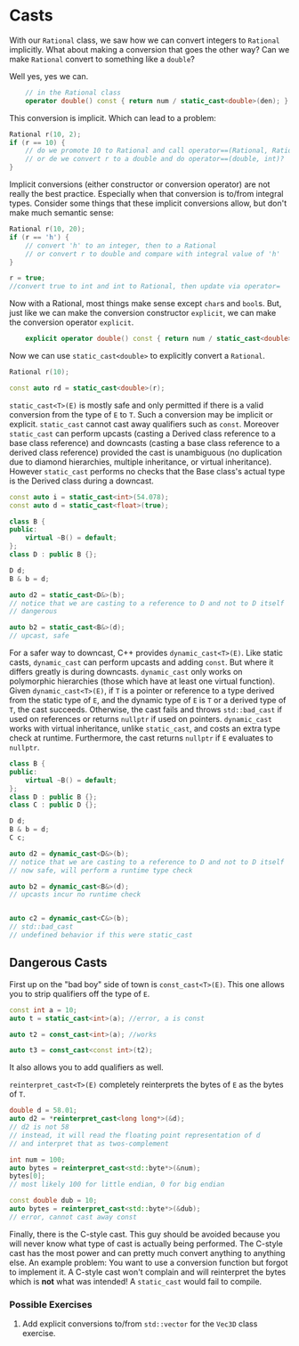 # Casts

With our `Rational` class, we saw how we can convert integers to `Rational` implicitly. What about making a conversion that goes the other way? Can we make `Rational` convert to something like a `double`?

Well yes, yes we can.

```C++
    // in the Rational class
    operator double() const { return num / static_cast<double>(den); }
```

This conversion is implicit. Which can lead to a problem:

```C++
Rational r(10, 2);
if (r == 10) {
    // do we promote 10 to Rational and call operator==(Rational, Rational)
    // or de we convert r to a double and do operator==(double, int)?
}
```

Implicit conversions (either constructor or conversion operator) are not really the best practice. 
Especially when that conversion is to/from integral types. Consider some things that these implicit conversions allow, but don't make much semantic sense:

```C++
Rational r(10, 20);
if (r == 'h') {
    // convert 'h' to an integer, then to a Rational
    // or convert r to double and compare with integral value of 'h'
}

r = true; 
//convert true to int and int to Rational, then update via operator=
```

Now with a Rational, most things make sense except `char`s and `bool`s. But, just like we can make the conversion constructor `explicit`, we can make the conversion operator `explicit`.

```C++
    explicit operator double() const { return num / static_cast<double>(den); }
```

Now we can use `static_cast<double>` to explicitly convert a `Rational`.

```C++
Rational r(10);

const auto rd = static_cast<double>(r);
```

`static_cast<T>(E)` is mostly safe and only permitted if there is a valid conversion from the type of `E` to `T`. Such a conversion may be implicit or explicit. 
`static_cast` cannot cast away qualifiers such as `const`. Moreover `static_cast` can perform upcasts (casting a Derived class reference to a base class reference) 
and downcasts (casting a base class reference to a derived class reference) 
provided the cast is unambiguous (no duplication due to diamond hierarchies, multiple inheritance, or virtual inheritance). 
However `static_cast` performs no checks that the Base class's actual type is the Derived class during a downcast.

```C++
const auto i = static_cast<int>(54.078);
const auto d = static_cast<float>(true);

class B { 
public:
    virtual ~B() = default; 
};
class D : public B {};

D d;
B & b = d;

auto d2 = static_cast<D&>(b);
// notice that we are casting to a reference to D and not to D itself
// dangerous

auto b2 = static_cast<B&>(d);
// upcast, safe
```

For a safer way to downcast, C++ provides `dynamic_cast<T>(E)`. 
Like static casts, `dynamic_cast` can perform upcasts and adding `const`. But where it differs greatly is during downcasts. 
`dynamic_cast` only works on polymorphic hierarchies (those which have at least one virtual function). 
Given `dynamic_cast<T>(E)`, if `T` is a pointer or reference to a type derived from the static type of `E`, and the dynamic type of `E` is `T` or a derived type of `T`, the cast succeeds. 
Otherwise, the cast fails and throws `std::bad_cast` if used on references or returns `nullptr` if used on pointers. 
`dynamic_cast` works with virtual inheritance, unlike `static_cast`, and costs an extra type check at runtime. 
Furthermore, the cast returns `nullptr` if `E` evaluates to `nullptr`.

```C++
class B { 
public:
    virtual ~B() = default; 
};
class D : public B {};
class C : public D {};

D d;
B & b = d;
C c;

auto d2 = dynamic_cast<D&>(b);
// notice that we are casting to a reference to D and not to D itself
// now safe, will perform a runtime type check

auto b2 = dynamic_cast<B&>(d);
// upcasts incur no runtime check


auto c2 = dynamic_cast<C&>(b); 
// std::bad_cast
// undefined behavior if this were static_cast
```

## Dangerous Casts

First up on the "bad boy" side of town is `const_cast<T>(E)`. This one allows you to strip qualifiers off the type of `E`.

```C++
const int a = 10;
auto t = static_cast<int>(a); //error, a is const

auto t2 = const_cast<int>(a); //works

auto t3 = const_cast<const int>(t2);
```

It also allows you to add qualifiers as well.

`reinterpret_cast<T>(E)` completely reinterprets the bytes of `E` as the bytes of `T`.

```C++
double d = 58.01;
auto d2 = *reinterpret_cast<long long*>(&d);
// d2 is not 58
// instead, it will read the floating point representation of d
// and interpret that as twos-complement

int num = 100;
auto bytes = reinterpret_cast<std::byte*>(&num);
bytes[0]; 
// most likely 100 for little endian, 0 for big endian

const double dub = 10;
auto bytes = reinterpret_cast<std::byte*>(&dub);
// error, cannot cast away const

```

Finally, there is the C-style cast. This guy should be avoided because you will never know what type of cast is actually being performed. 
The C-style cast has the most power and can pretty much convert anything to anything else. 
An example problem: You want to use a conversion function but forgot to implement it. 
A C-style cast won't complain and will reinterpret the bytes which is **not** what was intended! A `static_cast` would fail to compile.


### Possible Exercises

1. Add explicit conversions to/from `std::vector` for the `Vec3D` class exercise.